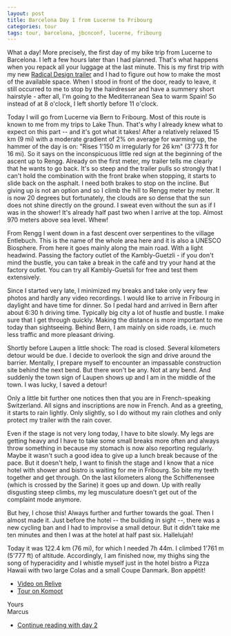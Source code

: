 ```yaml
---
layout: post
title: Barcelona Day 1 from Lucerne to Fribourg
categories: tour
tags: tour, barcelona, jbcnconf, lucerne, fribourg
---
```


What a day! More precisely, the first day of my bike trip from Lucerne to Barcelona. I left a few hours later than I had planned. That's what happens when you repack all your luggage at the last minute. This is my first trip with my new [Radical Design trailer](https://www.radicaldesign.de/cyclone-iv-trekking) and I had to figure out how to make the most of the available space. When I stood in front of the door, ready to leave, it still occurred to me to stop by the hairdresser and have a summery short hairstyle - after all, I'm going to the Mediterranean Sea to warm Spain! So instead of at 8 o'clock, I left shortly before 11 o'clock.

Today I will go from Lucerne via Bern to Fribourg. Most of this route is known to me from my trips to Lake Thun. That's why I already knew what to expect on this part -- and it's got what it takes! After a relatively relaxed 15 km (9 mi) with a moderate gradient of 2% on average for warming up, the hammer of the day is on: "Rises 1'150 m irregularly for 26 km" (3'773 ft for 16 mi). So it says on the inconspicuous little red sign at the beginning of the ascent up to Rengg. Already on the first meter, my trailer tells me clearly that he wants to go back. It's so steep and the trailer pulls so strongly that I can't hold the combination with the front brake when stopping, it starts to slide back on the asphalt. I need both brakes to stop on the incline. But giving up is not an option and so I climb the hill to Rengg meter by meter. It is now 20 degrees but fortunately, the clouds are so dense that the sun does not shine directly on the ground. I sweat even without the sun as if I was in the shower! It's already half past two when I arrive at the top. Almost 970 meters above sea level. Whew!

From Rengg I went down in a fast descent over serpentines to the village Entlebuch. This is the name of the whole area here and it is also a UNESCO Biosphere. From here it goes mainly along the main road. With a light headwind. Passing the factory outlet of the Kambly-Guetzli - if you don't mind the bustle, you can take a break in the café and try your hand at the factory outlet. You can try all Kambly-Guetsli for free and test them extensively.

Since I started very late, I minimized my breaks and take only very few photos and hardly any video recordings. I would like to arrive in Fribourg in daylight and have time for dinner. So I pedal hard and arrived in Bern after about 6:30 h driving time. Typically big city a lot of hustle and bustle. I make sure that I get through quickly. Making the distance is more important to me today than sightseeing. Behind Bern, I am mainly on side roads, i.e. much less traffic and more pleasant driving.

Shortly before Laupen a little shock: The road is closed. Several kilometers detour would be due. I decide to overlook the sign and drive around the barrier. Mentally, I prepare myself to encounter an impassable construction site behind the next bend. But there won't be any. Not at any bend. And suddenly the town sign of Laupen shows up and I am in the middle of the town. I was lucky, I saved a detour!

Only a little bit further one notices then that you are in French-speaking Switzerland. All signs and inscriptions are now in French. And as a greeting, it starts to rain lightly. Only slightly, so I do without my rain clothes and only protect my trailer with the rain cover.

Even if the stage is not very long today, I have to bite slowly. My legs are getting heavy and I have to take some small breaks more often and always throw something in because my stomach is now also reporting regularly. Maybe it wasn't such a good idea to give up a lunch break because of the pace. But it doesn't help, I want to finish the stage and I know that a nice hotel with shower and bistro is waiting for me in Fribourg. So bite my teeth together and get through. On the last kilometers along the Schiffenensee (which is crossed by the Sarine) it goes up and down. Up with really disgusting steep climbs, my leg musculature doesn't get out of the complaint mode anymore.

But hey, I chose this! Always further and further towards the goal. Then I almost made it. Just before the hotel -- the building in sight --, there was a new cycling ban and I had to improvise a small detour. But it didn't take me ten minutes and then I was at the hotel at half past six. Hallelujah!

Today it was 122.4 km (76 mi), for which I needed 7h 44m. I climbed 1'761 m (5'777 ft) of altitude. Accordingly, I am finished now, my thighs sing the song of hyperacidity and I whistle myself just in the hotel bistro a Pizza Hawaii with two large Colas and a small Coupe Danmark. Bon appétit!

- [Video on Relive](https://www.relive.cc/view/g34588117522)
- [Tour on Komoot](https://www.komoot.com/tour/67293478/zoom)

Yours  
Marcus

- [Continue reading with day 2](/Barcelona-2019-Day-2)
